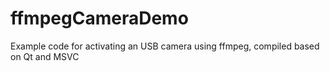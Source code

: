# ffmpegCameraDemo
Example code for activating an USB camera using ffmpeg, compiled based on Qt and MSVC
